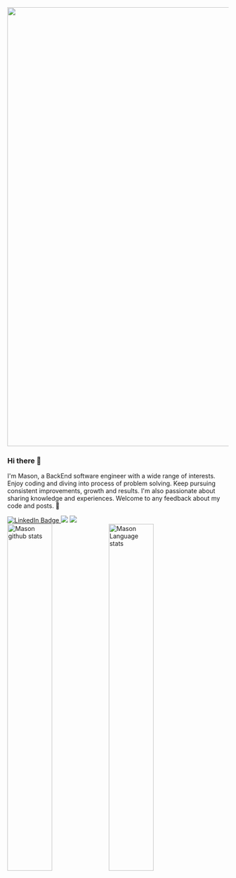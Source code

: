 <div id="header" align="center">
  <img src="https://media.giphy.com/media/10zxDv7Hv5RF9C/giphy.gif" width="1000"/>
</div>

### Hi there 👋

I'm Mason, a BackEnd software engineer with a wide range of interests.
Enjoy coding and diving into process of problem solving.
Keep pursuing consistent improvements, growth and results.
I'm also passionate about sharing knowledge and experiences.
Welcome to any feedback about my code and posts. 🤗

<div id="badges" align="left">
  <a href="https://www.linkedin.com/in/masonyu/">  
    <img src="https://img.shields.io/badge/LinkedIn-blue?style=for-the-badge&logo=linkedin&logoColor=white" alt="LinkedIn Badge"/>
  </a>
<a href="mailto:t100210022002@gmail.com"><img src="https://img.shields.io/badge/gmail-%23d44638.svg?&style=for-the-badge&logo=gmail&logoColor=white"/></a>

  <a href="https://medium.com/@white_100">
    <img src="https://img.shields.io/badge/medium-%23000000.svg?&style=for-the-badge&logo=medium&logoColor=white"/>
  </a>
</div>
<img width="45%" align="center" alt="Mason github stats" src="https://github-readme-stats.vercel.app/api?username=masonCalmAndCode&show_icons=true&hide_border=true&theme=dark" />

<img width="45%" align="center" alt="Mason Language stats" src="https://github-readme-stats.vercel.app/api/top-langs/?username=masonCalmAndCode" />

<!--
**masonCalmAndCode/masonCalmAndCode** is a ✨ _special_ ✨ repository because its `README.md` (this file) appears on your GitHub profile.

Here are some ideas to get you started:

- 🔭 I’m currently working on ...
- 🌱 I’m currently learning ...
- 👯 I’m looking to collaborate on ...
- 🤔 I’m looking for help with ...
- 💬 Ask me about ...
- 📫 How to reach me: ...
- 😄 Pronouns: ...
- ⚡ Fun fact: ...
-->
